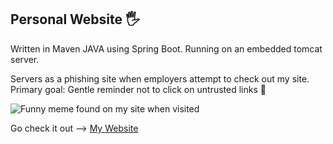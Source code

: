 ## Personal Website :raised_hand_with_fingers_splayed:

Written in Maven JAVA using Spring Boot. Running on an embedded tomcat server. 

Servers as a phishing site when employers attempt to check out my site. Primary goal: Gentle reminder not to click on untrusted links :bone:

![Funny meme found on my site when visited](https://www.memecreator.org/static/images/memes/3871073.jpg)


Go check it out --> [My Website](springabdelati.com)
